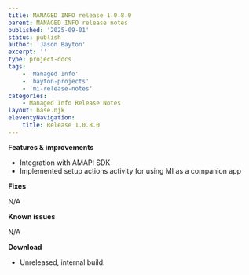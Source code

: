 ```yaml
---
title: MANAGED INFO release 1.0.8.0
parent: MANAGED INFO release notes
published: '2025-09-01'
status: publish
author: 'Jason Bayton'
excerpt: ''
type: project-docs
tags: 
    - 'Managed Info'
    - 'bayton-projects'
    - 'mi-release-notes'
categories: 
    - Managed Info Release Notes
layout: base.njk
eleventyNavigation: 
    title: Release 1.0.8.0
---
```


**Features & improvements**

- Integration with AMAPI SDK
- Implemented setup actions activity for using MI as a companion app

**Fixes**

N/A 

**Known issues**

N/A

**Download**

- Unreleased, internal build.